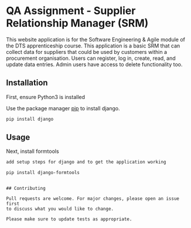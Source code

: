 # QA Assignment - Supplier Relationship Manager (SRM)

This website application is for the Software Engineering & Agile module of the DTS apprenticeship course. This application is a basic SRM that can collect data for suppliers that could be used by customers within a procurement organisation. Users can register, log in, create, read, and update data entries. Admin users have access to delete functionality too. 

## Installation

First, ensure Python3 is installed

Use the package manager [pip](https://pip.pypa.io/en/stable/) to install django.

```bash
pip install django
```

## Usage

Next, install formtools

```bash
add setup steps for django and to get the application working

pip install django-formtools
```


```

## Contributing

Pull requests are welcome. For major changes, please open an issue first
to discuss what you would like to change.

Please make sure to update tests as appropriate.